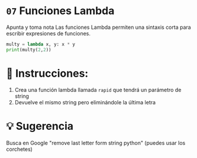 # `07` Funciones Lambda

Apunta y toma nota
Las funciones Lambda permiten una sintaxis corta para escribir expresiones de funciones.

```python
multy = lambda x, y: x * y
print(multy(2,2))
```

# 📝 Instrucciones:

1. Crea una función lambda llamada `rapid` que tendrá un parámetro de string
2. Devuelve el mismo string pero eliminándole la última letra

# 💡 Sugerencia

Busca en Google "remove last letter form string python" (puedes usar los corchetes)
